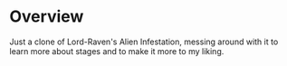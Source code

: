 # Overview
Just a clone of Lord-Raven's Alien Infestation, messing around with it to learn more about stages and to make it more to my liking.
